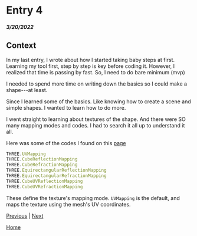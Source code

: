 # Entry 4
##### 3/20/2022

## Context

In my last entry, I wrote about how I started taking baby steps at first. Learning my tool first, step by step is key before coding it. However, I realized that time is passing by fast. So, I need to do bare minimum (mvp) 

I needed to spend more time on writing down the basics so I could make a shape---at least. 

Since I learned some of the basics. Like knowing how to create a scene and simple shapes. I wanted to learn how to do more. 

I went straight to learning about textures of the shape. And there were SO many mapping modes and codes. I had to search it all up to understand it all. 

Here was some of the codes I found on this [page](https://threejs.org/docs/index.html#api/en/constants/Textures) 

``` js
THREE.UVMapping
THREE.CubeReflectionMapping
THREE.CubeRefractionMapping
THREE.EquirectangularReflectionMapping
THREE.EquirectangularRefractionMapping
THREE.CubeUVReflectionMapping
THREE.CubeUVRefractionMapping

```

These define the texture's mapping mode.
`UVMapping` is the default, and maps the texture using the mesh's UV coordinates.


[Previous](entry03.md) | [Next](entry05.md)

[Home](../README.md)

